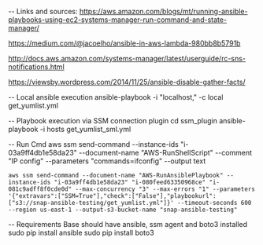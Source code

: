 
-- Links and sources:
  https://aws.amazon.com/blogs/mt/running-ansible-playbooks-using-ec2-systems-manager-run-command-and-state-manager/

  https://medium.com/@jacoelho/ansible-in-aws-lambda-980bb8b5791b

  http://docs.aws.amazon.com/systems-manager/latest/userguide/rc-sns-notifications.html

  https://viewsby.wordpress.com/2014/11/25/ansible-disable-gather-facts/

-- Local ansible execution
    ansible-playbook -i "localhost," -c local get_yumlist.yml

-- Playbook execution via SSM connection plugin
    cd ssm_plugin
    ansible-playbook -i hosts get_yumlist_sml.yml

-- Run Cmd
    aws ssm send-command --instance-ids "i-03a9ff4db1e58da23" --document-name "AWS-RunShellScript" --comment "IP config" --parameters "commands=ifconfig" --output text


    aws ssm send-command --document-name "AWS-RunAnsiblePlaybook" --instance-ids "i-03a9ff4db1e58da23" "i-080feed63350968ce" "i-081c9adff8f0cde0d" --max-concurrency "3" --max-errors "1" --parameters '{"extravars":["SSM=True"],"check":["False"],"playbookurl":["s3://snap-ansible-testing/get_yumlist.yml"]}' --timeout-seconds 600 --region us-east-1 --output-s3-bucket-name "snap-ansible-testing"


-- Requirements
Base should have ansible, ssm agent and boto3 installed
    sudo pip install ansible
    sudo pip install boto3
